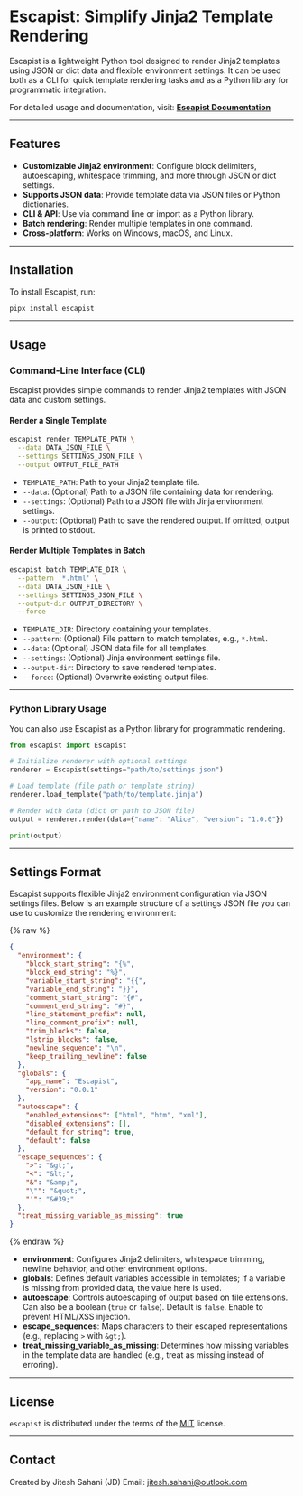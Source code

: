 # Escapist: Simplify Jinja2 Template Rendering

Escapist is a lightweight Python tool designed to render Jinja2 templates using JSON or dict data and flexible environment settings. It can be used both as a CLI for quick template rendering tasks and as a Python library for programmatic integration.

For detailed usage and documentation, visit: [**Escapist Documentation**](https://jd-35656.github.io/escapist)

---

## Features

* **Customizable Jinja2 environment**: Configure block delimiters, autoescaping, whitespace trimming, and more through JSON or dict settings.
* **Supports JSON data**: Provide template data via JSON files or Python dictionaries.
* **CLI & API**: Use via command line or import as a Python library.
* **Batch rendering**: Render multiple templates in one command.
* **Cross-platform**: Works on Windows, macOS, and Linux.

---

## Installation

To install Escapist, run:

```bash
pipx install escapist
```

---

## Usage

### Command-Line Interface (CLI)

Escapist provides simple commands to render Jinja2 templates with JSON data and custom settings.

#### Render a Single Template

```bash
escapist render TEMPLATE_PATH \
  --data DATA_JSON_FILE \
  --settings SETTINGS_JSON_FILE \
  --output OUTPUT_FILE_PATH
```

* `TEMPLATE_PATH`: Path to your Jinja2 template file.
* `--data`: (Optional) Path to a JSON file containing data for rendering.
* `--settings`: (Optional) Path to a JSON file with Jinja environment settings.
* `--output`: (Optional) Path to save the rendered output. If omitted, output is printed to stdout.

#### Render Multiple Templates in Batch

```bash
escapist batch TEMPLATE_DIR \
  --pattern '*.html' \
  --data DATA_JSON_FILE \
  --settings SETTINGS_JSON_FILE \
  --output-dir OUTPUT_DIRECTORY \
  --force
```

* `TEMPLATE_DIR`: Directory containing your templates.
* `--pattern`: (Optional) File pattern to match templates, e.g., `*.html`.
* `--data`: (Optional) JSON data file for all templates.
* `--settings`: (Optional) Jinja environment settings file.
* `--output-dir`: Directory to save rendered templates.
* `--force`: (Optional) Overwrite existing output files.

---

### Python Library Usage

You can also use Escapist as a Python library for programmatic rendering.

```python
from escapist import Escapist

# Initialize renderer with optional settings
renderer = Escapist(settings="path/to/settings.json")

# Load template (file path or template string)
renderer.load_template("path/to/template.jinja")

# Render with data (dict or path to JSON file)
output = renderer.render(data={"name": "Alice", "version": "1.0.0"})

print(output)
```

---

## Settings Format

Escapist supports flexible Jinja2 environment configuration via JSON settings files. Below is an example structure of a settings JSON file you can use to customize the rendering environment:

{% raw %}

```json
{
  "environment": {
    "block_start_string": "{%",
    "block_end_string": "%}",
    "variable_start_string": "{{",
    "variable_end_string": "}}",
    "comment_start_string": "{#",
    "comment_end_string": "#}",
    "line_statement_prefix": null,
    "line_comment_prefix": null,
    "trim_blocks": false,
    "lstrip_blocks": false,
    "newline_sequence": "\n",
    "keep_trailing_newline": false
  },
  "globals": {
    "app_name": "Escapist",
    "version": "0.0.1"
  },
  "autoescape": {
    "enabled_extensions": ["html", "htm", "xml"],
    "disabled_extensions": [],
    "default_for_string": true,
    "default": false
  },
  "escape_sequences": {
    ">": "&gt;",
    "<": "&lt;",
    "&": "&amp;",
    "\"": "&quot;",
    "'": "&#39;"
  },
  "treat_missing_variable_as_missing": true
}
```

{% endraw %}

* **environment**: Configures Jinja2 delimiters, whitespace trimming, newline behavior, and other environment options.
* **globals**: Defines default variables accessible in templates; if a variable is missing from provided data, the value here is used.
* **autoescape**: Controls autoescaping of output based on file extensions. Can also be a boolean (`true` or `false`). Default is `false`. Enable to prevent HTML/XSS injection.
* **escape_sequences**: Maps characters to their escaped representations (e.g., replacing `>` with `&gt;`).
* **treat_missing_variable_as_missing**: Determines how missing variables in the template data are handled (e.g., treat as missing instead of erroring).

---

## License

`escapist` is distributed under the terms of the [MIT](https://spdx.org/licenses/MIT.html) license.

---

## Contact

Created by Jitesh Sahani (JD)
Email: [jitesh.sahani@outlook.com](mailto:jitesh.sahani@outlook.com)
